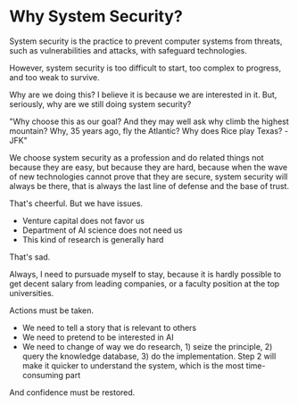 # Why System Security?

System security is the practice to prevent computer systems from threats, such
as vulnerabilities and attacks, with safeguard technologies.

However, system security is too difficult to start, too complex to progress, and
too weak to survive.

Why are we doing this? I believe it is because we are interested in it. But,
seriously, why are we still doing system security?

"Why choose this as our goal? And they may well ask why climb the highest
mountain? Why, 35 years ago, fly the Atlantic? Why does Rice play Texas? -JFK"

We choose system security as a profession and do related things not because they
are easy, but because they are hard, because when the wave of new technologies
cannot prove that they are secure, system security will always be there, that is
always the last line of defense and the base of trust.

That's cheerful. But we have issues.

- Venture capital does not favor us
- Department of AI science does not need us
- This kind of research is generally hard

That's sad.

Always, I need to pursuade myself to stay, because it is hardly possible to get
decent salary from leading companies, or a faculty position at the top
universities.

Actions must be taken.

- We need to tell a story that is relevant to others
- We need to pretend to be interested in AI
- We need to change of way we do research, 1) seize the principle, 2) query the
  knowledge database, 3) do the implementation. Step 2 will make it quicker to
  understand the system, which is the most time-consuming part

And confidence must be restored.
